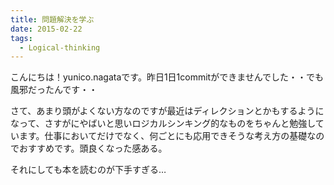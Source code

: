 ```yaml
---
title: 問題解決を学ぶ
date: 2015-02-22
tags:
  - Logical-thinking
---
```


こんにちは！yunico.nagataです。昨日1日1commitができませんでした・・でも風邪だったんです・・

さて、あまり頭がよくない方なのですが最近はディレクションとかもするようになって、さすがにやばいと思いロジカルシンキング的なものをちゃんと勉強しています。仕事においてだけでなく、何ごとにも応用できそうな考え方の基礎なのでおすすめです。頭良くなった感ある。

それにしても本を読むのが下手すぎる…



